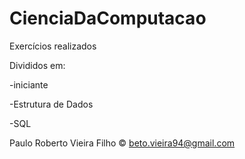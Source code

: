 # CienciaDaComputacao

Exercícios realizados

Divididos em:

-iniciante

-Estrutura de Dados

-SQL

Paulo Roberto Vieira Filho :copyright:
beto.vieira94@gmail.com
